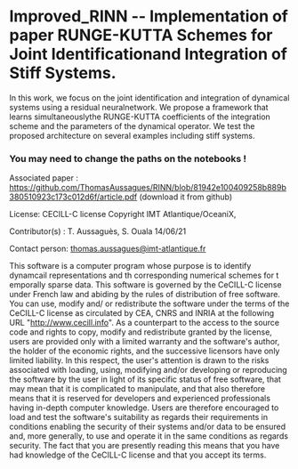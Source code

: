 # Improved_RINN -- Implementation of paper RUNGE-KUTTA Schemes for Joint Identificationand Integration of Stiff Systems.

In  this  work,  we  focus  on  the  joint  identification and  integration  of  dynamical  systems  using  a  residual  neuralnetwork.  We  propose  a  framework  that  learns  simultaneouslythe  RUNGE-KUTTA  coefficients  of  the  integration  scheme  and the parameters of the dynamical operator. We test the proposed         architecture  on  several  examples  including  stiff  systems.

### You may need to change the paths on the notebooks !

Associated paper : https://github.com/ThomasAussagues/RINN/blob/81942e100409258b889b380510923c173c012d6f/article.pdf (download it from github)

License: CECILL-C license Copyright IMT Atlantique/OceaniX,

Contributor(s) : T. Aussaguès, S. Ouala 14/06/21

Contact person: thomas.aussagues@imt-atlantique.fr

This software is a computer program whose purpose is to identify dynamcail representations and th corresponding numerical schemes for t emporally sparse data. This software is governed by the CeCILL-C license under French law and abiding by the rules of distribution of free software. You can use, modify and/ or redistribute the software under the terms of the CeCILL-C license as circulated by CEA, CNRS and INRIA at the following URL "http://www.cecill.info". As a counterpart to the access to the source code and rights to copy, modify and redistribute granted by the license, users are provided only with a limited warranty and the software's author, the holder of the economic rights, and the successive licensors have only limited liability. In this respect, the user's attention is drawn to the risks associated with loading, using, modifying and/or developing or reproducing the software by the user in light of its specific status of free software, that may mean that it is complicated to manipulate, and that also therefore means that it is reserved for developers and experienced professionals having in-depth computer knowledge. Users are therefore encouraged to load and test the software's suitability as regards their requirements in conditions enabling the security of their systems and/or data to be ensured and, more generally, to use and operate it in the same conditions as regards security. The fact that you are presently reading this means that you have had knowledge of the CeCILL-C license and that you accept its terms.
